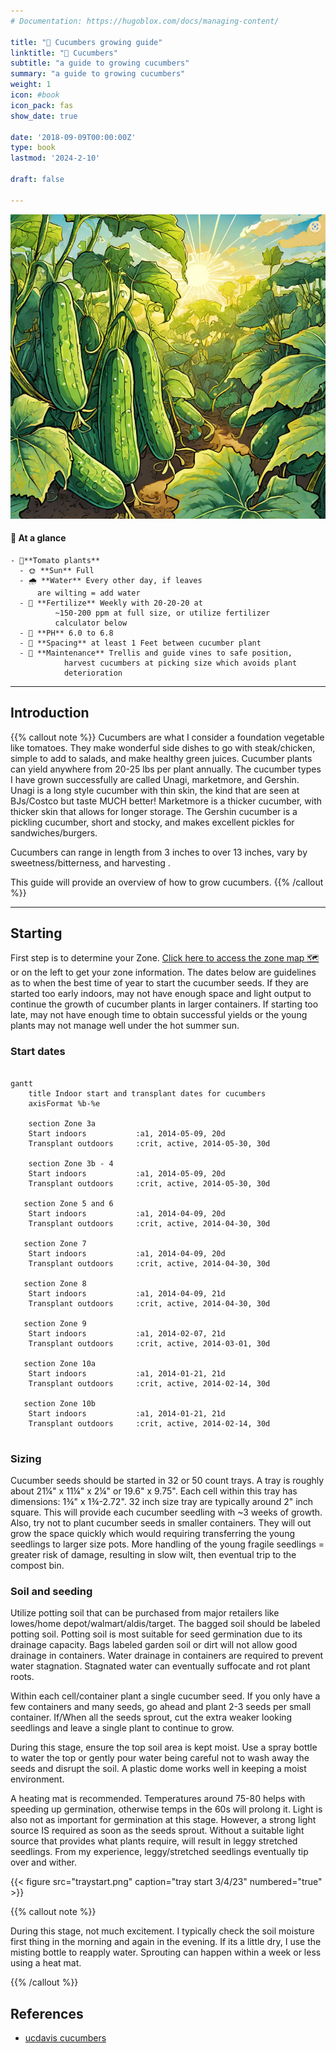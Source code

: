 ```yaml
---
# Documentation: https://hugoblox.com/docs/managing-content/

title: "🥒 Cucumbers growing guide"
linktitle: "🥒 Cucumbers"
subtitle: "a guide to growing cucumbers"
summary: "a guide to growing cucumbers"
weight: 1
icon: #book
icon_pack: fas
show_date: true

date: '2018-09-09T00:00:00Z'
type: book 
lastmod: '2024-2-10'

draft: false

---
```


![cucumbers](fcucumber.PNG )


#### 📣 At a glance

```markmap {height="300px"}
- 🍅**Tomato plants**
  - 🌞 **Sun** Full 
  - 🌧️ **Water** Every other day, if leaves
      are wilting = add water
  - 🥫 **Fertilize** Weekly with 20-20-20 at 
          ~150-200 ppm at full size, or utilize fertilizer 
          calculator below 
  - 🧪 **PH** 6.0 to 6.8
  - 📏 **Spacing** at least 1 Feet between cucumber plant
  - 🧹 **Maintenance** Trellis and guide vines to safe position,
            harvest cucumbers at picking size which avoids plant
            deterioration

```

---

## Introduction
{{% callout note %}}
Cucumbers are what I consider a foundation vegetable like tomatoes. They make wonderful side dishes to go with steak/chicken, simple to add to salads, and make healthy green juices. Cucumber plants can yield  anywhere from 20-25 lbs per plant annually. The cucumber types I have grown successfully are called Unagi, marketmore, and Gershin. Unagi is a long style cucumber with thin skin, the kind that are seen at BJs/Costco but taste MUCH better! Marketmore is a thicker cucumber, with thicker skin that allows for longer storage. The Gershin cucumber is a pickling cucumber, short and stocky, and makes excellent pickles for sandwiches/burgers.  

Cucumbers can range in length from 3 inches to over 13 inches, vary by sweetness/bitterness, and harvesting . 



This guide will provide an overview of how to grow cucumbers.
{{% /callout %}}



---

## Starting

First step is to determine your Zone. [Click here to access the zone map 🗺](/docs/zones/) or on the left to get your zone information. The dates below are  guidelines as to when the best time of year to start the cucumber seeds. If they are started too early indoors, may not have enough space and light output to continue the growth of cucumber plants in larger containers. If starting too late, may not have enough time to obtain successful yields or the young plants may not manage well under the hot summer sun.  


### Start dates


```mermaid

gantt
    title Indoor start and transplant dates for cucumbers
    axisFormat %b-%e

    section Zone 3a
    Start indoors           :a1, 2014-05-09, 20d
    Transplant outdoors     :crit, active, 2014-05-30, 30d
  
    section Zone 3b - 4
    Start indoors           :a1, 2014-05-09, 20d
    Transplant outdoors     :crit, active, 2014-05-30, 30d
   
   section Zone 5 and 6
    Start indoors           :a1, 2014-04-09, 20d
    Transplant outdoors     :crit, active, 2014-04-30, 30d

   section Zone 7
    Start indoors           :a1, 2014-04-09, 20d
    Transplant outdoors     :crit, active, 2014-04-30, 30d

   section Zone 8  
    Start indoors           :a1, 2014-04-09, 21d
    Transplant outdoors     :crit, active, 2014-04-30, 30d

   section Zone 9  
    Start indoors           :a1, 2014-02-07, 21d
    Transplant outdoors     :crit, active, 2014-03-01, 30d
  
   section Zone 10a  
    Start indoors           :a1, 2014-01-21, 21d
    Transplant outdoors     :crit, active, 2014-02-14, 30d

   section Zone 10b  
    Start indoors           :a1, 2014-01-21, 21d
    Transplant outdoors     :crit, active, 2014-02-14, 30d


```

### Sizing
Cucumber seeds should be started in 32 or 50 count trays. A tray is roughly about  21¼" x 11¼" x 2¼" or 19.6" x 9.75". Each cell within this tray has dimensions: 1¾" x 1¾-2.72". 32 inch size tray are typically around 2" inch square. This will provide each cucumber seedling with ~3 weeks of growth. Also, try not to plant cucumber seeds in smaller containers. They will out grow the space quickly which would requiring transferring the young seedlings to larger size pots. More handling of the young fragile seedlings = greater risk of damage, resulting in slow wilt, then eventual trip to the compost bin.


### Soil and seeding
Utilize potting soil that can be purchased from major retailers like lowes/home depot/walmart/aldis/target. The bagged soil should be labeled potting soil. Potting soil is most suitable for seed germination due to its drainage capacity. Bags labeled garden soil or dirt will not allow good drainage in containers. Water drainage in containers are required to prevent water stagnation. Stagnated water can eventually suffocate and rot plant roots.

Within each cell/container plant a single cucumber seed. If you only have a few containers and many seeds,  go ahead and plant 2-3 seeds per small container. If/When all the seeds sprout, cut the extra weaker looking seedlings and leave a single plant to continue to grow. 

During this stage, ensure the top soil area is kept moist. Use a spray bottle to water the top or gently pour water being careful not to wash away the seeds and disrupt the soil. A plastic dome works well in keeping a moist environment.

A heating mat is  recommended. Temperatures around 75-80 helps with speeding up germination, otherwise temps in the 60s will prolong it. Light is also not as important for germination at this stage. However, a strong light source IS required as soon as the seeds sprout. Without a suitable light source that provides what plants require, will result in leggy stretched seedlings. From my experience, leggy/stretched seedlings eventually tip over and wither. 


{{< figure src="traystart.png" caption="tray start 3/4/23" numbered="true" >}}



{{% callout note %}}

During this stage, not much excitement. I typically check the soil moisture first thing in the morning and again in the evening. If its a little dry, I use the misting bottle to reapply water. Sprouting can happen within a week or less using a heat mat. 

{{% /callout %}}








## References
- [ucdavis cucumbers](https://www.wifss.ucdavis.edu/wp-content/uploads/2016/05/FDA_WIFSS_-Cucumbers_PDF.pdf)